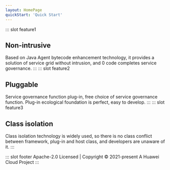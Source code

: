 ```yaml
---
layout: HomePage
quickStart: 'Quick Start'
---
```

::: slot feature1
## Non-intrusive
Based on Java Agent bytecode enhancement technology, it provides a solution of service grid without intrusion, and 0 code completes service governance.
:::
::: slot feature2
## Pluggable
Service governance function plug-in, free choice of service governance function. Plug-in ecological foundation is perfect, easy to develop.
::: 
::: slot feature3
## Class isolation
Class isolation technology is widely used, so there is no class conflict between framework, plug-in and host class, and developers are unaware of it.
:::

::: slot footer
Apache-2.0 Licensed | Copyright © 2021-present A Huawei Cloud Project
:::

